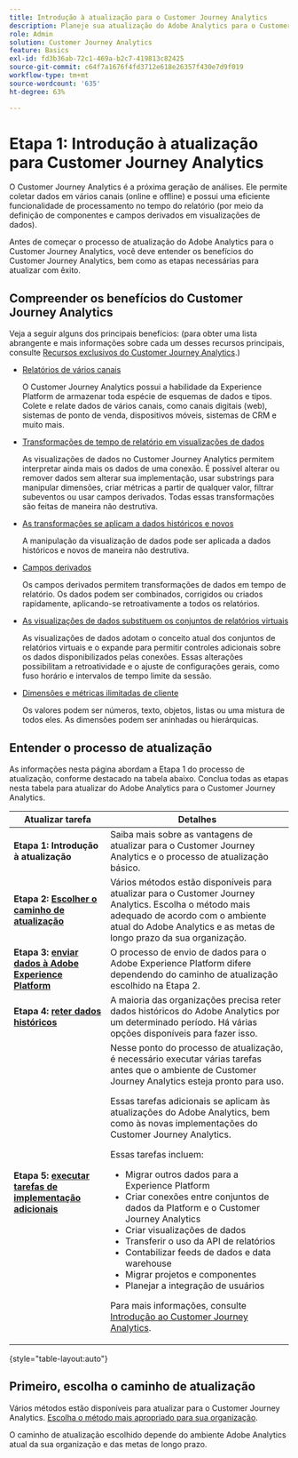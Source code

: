 ```yaml
---
title: Introdução à atualização para o Customer Journey Analytics
description: Planeje sua atualização do Adobe Analytics para o Customer Journey Analytics
role: Admin
solution: Customer Journey Analytics
feature: Basics
exl-id: fd3b36ab-72c1-469a-b2c7-419813c82425
source-git-commit: c64f7a1676f4fd3712e618e26357f430e7d9f019
workflow-type: tm+mt
source-wordcount: '635'
ht-degree: 63%

---
```


# Etapa 1: Introdução à atualização para Customer Journey Analytics

O Customer Journey Analytics é a próxima geração de análises. Ele permite coletar dados em vários canais (online e offline) e possui uma eficiente funcionalidade de processamento no tempo do relatório (por meio da definição de componentes e campos derivados em visualizações de dados).

Antes de começar o processo de atualização do Adobe Analytics para o Customer Journey Analytics, você deve entender os benefícios do Customer Journey Analytics, bem como as etapas necessárias para atualizar com êxito.

## Compreender os benefícios do Customer Journey Analytics

Veja a seguir alguns dos principais benefícios: (para obter uma lista abrangente e mais informações sobre cada um desses recursos principais, consulte [Recursos exclusivos do Customer Journey Analytics](/help/getting-started/aa-vs-cja/cja-aa.md#adobe-customer-journey-analytics-features-not-available-in-adobe-analytics).)

* [Relatórios de vários canais](/help/getting-started/aa-to-cja-user.md#changes-to-data-architecture)

  O Customer Journey Analytics possui a habilidade da Experience Platform de armazenar toda espécie de esquemas de dados e tipos. Colete e relate dados de vários canais, como canais digitais (web), sistemas de ponto de venda, dispositivos móveis, sistemas de CRM e muito mais.

* [Transformações de tempo de relatório em visualizações de dados](/help/getting-started/aa-vs-cja/vrs-dataview-sandbox-adc.md#customer-journey-analytics-data-views)

  As visualizações de dados no Customer Journey Analytics permitem interpretar ainda mais os dados de uma conexão. É possível alterar ou remover dados sem alterar sua implementação, usar substrings para manipular dimensões, criar métricas a partir de qualquer valor, filtrar subeventos ou usar campos derivados. Todas essas transformações são feitas de maneira não destrutiva. 

* [As transformações se aplicam a dados históricos e novos](/help/getting-started/aa-vs-cja/vrs-dataview-sandbox-adc.md)

  A manipulação da visualização de dados pode ser aplicada a dados históricos e novos de maneira não destrutiva.

* [Campos derivados](/help/data-views/derived-fields/derived-fields.md)

  Os campos derivados permitem transformações de dados em tempo de relatório. Os dados podem ser combinados, corrigidos ou criados rapidamente, aplicando-se retroativamente a todos os relatórios.

* [As visualizações de dados substituem os conjuntos de relatórios virtuais](/help/getting-started/aa-to-cja-user.md#changes-to-the-concept-of-virtual-report-suites)

  As visualizações de dados adotam o conceito atual dos conjuntos de relatórios virtuais e o expande para permitir controles adicionais sobre os dados disponibilizados pelas conexões. Essas alterações possibilitam a retroatividade e o ajuste de configurações gerais, como fuso horário e intervalos de tempo limite da sessão. 

* [Dimensões e métricas ilimitadas de cliente](/help/getting-started/aa-to-cja-user.md#changes-to-the-concept-of-evars-and-props)

  Os valores podem ser números, texto, objetos, listas ou uma mistura de todos eles. As dimensões podem ser aninhadas ou hierárquicas. 

## Entender o processo de atualização

<!-- Include a graphic of the end-to-end process, as well as links to each step of the process -->
As informações nesta página abordam a Etapa 1 do processo de atualização, conforme destacado na tabela abaixo. Conclua todas as etapas nesta tabela para atualizar do Adobe Analytics para o Customer Journey Analytics.

| Atualizar tarefa | Detalhes |
|---------|----------|
| <span class="preview">**Etapa 1: Introdução à atualização**</span> | <span class="preview">Saiba mais sobre as vantagens de atualizar para o Customer Journey Analytics e o processo de atualização básico.</span> |
| **Etapa 2: [Escolher o caminho de atualização](/help/getting-started/cja-upgrade/cja-upgrade-path.md)** | Vários métodos estão disponíveis para atualizar para o Customer Journey Analytics. Escolha o método mais adequado de acordo com o ambiente atual do Adobe Analytics e as metas de longo prazo da sua organização. |
| **Etapa 3: [enviar dados à Adobe Experience Platform](/help/getting-started/cja-upgrade/cja-upgrade-send-to-platform.md)** | O processo de envio de dados para o Adobe Experience Platform difere dependendo do caminho de atualização escolhido na Etapa 2. |
| **Etapa 4: [reter dados históricos](/help/getting-started/cja-upgrade/cja-upgrade-historical-data.md)** | A maioria das organizações precisa reter dados históricos do Adobe Analytics por um determinado período. Há várias opções disponíveis para fazer isso. |
| **Etapa 5: [executar tarefas de implementação adicionais](/help/getting-started/cja-getting-started.md)** | Nesse ponto do processo de atualização, é necessário executar várias tarefas antes que o ambiente de Customer Journey Analytics esteja pronto para uso.<p>Essas tarefas adicionais se aplicam às atualizações do Adobe Analytics, bem como às novas implementações do Customer Journey Analytics.</p><p>Essas tarefas incluem:</p><ul><li>Migrar outros dados para a Experience Platform</li><li>Criar conexões entre conjuntos de dados da Platform e o Customer Journey Analytics</li><li>Criar visualizações de dados</li><li>Transferir o uso da API de relatórios</li><li>Contabilizar feeds de dados e data warehouse</li><li>Migrar projetos e componentes</li><li>Planejar a integração de usuários</li></ul> <p>Para mais informações, consulte [Introdução ao Customer Journey Analytics](/help/getting-started/cja-getting-started.md). |

{style="table-layout:auto"}

## Primeiro, escolha o caminho de atualização

Vários métodos estão disponíveis para atualizar para o Customer Journey Analytics. [Escolha o método mais apropriado para sua organização](/help/getting-started/cja-upgrade/cja-upgrade-path.md).

O caminho de atualização escolhido depende do ambiente Adobe Analytics atual da sua organização e das metas de longo prazo.
